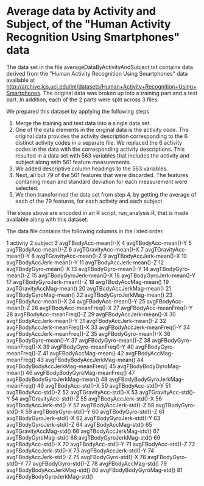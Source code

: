 Average data by Activity and Subject, of the "Human Activity Recognition Using Smartphones" data
================================================================================================

The data set in the file averageDataByActivityAndSubject.txt contains data derived from the "Human Activity Recognition Using Smartphones" data available at http://archive.ics.uci.edu/ml/datasets/Human+Activity+Recognition+Using+Smartphones. The original data was broken up into a training part and a test part. In addition, each of the 2 parts were split across 3 files.

We prepared this dataset by applying the following steps

1. Merge the training and test data into a single data set.
2. One of the data elements in the original data is the activity code. The original data provides the activity description corresponding to the 6 distinct activity codes in a separate file. We replaced the 6 activity codes in the data with the corresponding activity descriptions. This resulted in a data set with 563 variables that includes the activity and subject along with 561 feature measurements.
3. We added descriptive column headings to the 563 variables.
4. Next, all but 79 of the 561 features that were discarded. The features contaning mean and standard deviation for each measurement were selected.
5. We then transformed the data set from step 4, by getting the average of each of the 79 features, for each activity and each subject

The steps above are encoded in an R script, run_analysis.R, that is made available along with this dataset.

The data file contains the following columns in the listed order.

1 activity
2 subject
3 avgTBodyAcc-mean()-X
4 avgTBodyAcc-mean()-Y
5 avgTBodyAcc-mean()-Z
6 avgTGravityAcc-mean()-X
7 avgTGravityAcc-mean()-Y
8 avgTGravityAcc-mean()-Z
9 avgTBodyAccJerk-mean()-X
10 avgTBodyAccJerk-mean()-Y
11 avgTBodyAccJerk-mean()-Z
12 avgTBodyGyro-mean()-X
13 avgTBodyGyro-mean()-Y
14 avgTBodyGyro-mean()-Z
15 avgTBodyGyroJerk-mean()-X
16 avgTBodyGyroJerk-mean()-Y
17 avgTBodyGyroJerk-mean()-Z
18 avgTBodyAccMag-mean()
19 avgTGravityAccMag-mean()
20 avgTBodyAccJerkMag-mean()
21 avgTBodyGyroMag-mean()
22 avgTBodyGyroJerkMag-mean()
23 avgFBodyAcc-mean()-X
24 avgFBodyAcc-mean()-Y
25 avgFBodyAcc-mean()-Z
26 avgFBodyAcc-meanFreq()-X
27 avgFBodyAcc-meanFreq()-Y
28 avgFBodyAcc-meanFreq()-Z
29 avgFBodyAccJerk-mean()-X
30 avgFBodyAccJerk-mean()-Y
31 avgFBodyAccJerk-mean()-Z
32 avgFBodyAccJerk-meanFreq()-X
33 avgFBodyAccJerk-meanFreq()-Y
34 avgFBodyAccJerk-meanFreq()-Z
35 avgFBodyGyro-mean()-X
36 avgFBodyGyro-mean()-Y
37 avgFBodyGyro-mean()-Z
38 avgFBodyGyro-meanFreq()-X
39 avgFBodyGyro-meanFreq()-Y
40 avgFBodyGyro-meanFreq()-Z
41 avgFBodyAccMag-mean()
42 avgFBodyAccMag-meanFreq()
43 avgFBodyBodyAccJerkMag-mean()
44 avgFBodyBodyAccJerkMag-meanFreq()
45 avgFBodyBodyGyroMag-mean()
46 avgFBodyBodyGyroMag-meanFreq()
47 avgFBodyBodyGyroJerkMag-mean()
48 avgFBodyBodyGyroJerkMag-meanFreq()
49 avgTBodyAcc-std()-X
50 avgTBodyAcc-std()-Y
51 avgTBodyAcc-std()-Z
52 avgTGravityAcc-std()-X
53 avgTGravityAcc-std()-Y
54 avgTGravityAcc-std()-Z
55 avgTBodyAccJerk-std()-X
56 avgTBodyAccJerk-std()-Y
57 avgTBodyAccJerk-std()-Z
58 avgTBodyGyro-std()-X
59 avgTBodyGyro-std()-Y
60 avgTBodyGyro-std()-Z
61 avgTBodyGyroJerk-std()-X
62 avgTBodyGyroJerk-std()-Y
63 avgTBodyGyroJerk-std()-Z
64 avgTBodyAccMag-std()
65 avgTGravityAccMag-std()
66 avgTBodyAccJerkMag-std()
67 avgTBodyGyroMag-std()
68 avgTBodyGyroJerkMag-std()
69 avgFBodyAcc-std()-X
70 avgFBodyAcc-std()-Y
71 avgFBodyAcc-std()-Z
72 avgFBodyAccJerk-std()-X
73 avgFBodyAccJerk-std()-Y
74 avgFBodyAccJerk-std()-Z
75 avgFBodyGyro-std()-X
76 avgFBodyGyro-std()-Y
77 avgFBodyGyro-std()-Z
78 avgFBodyAccMag-std()
79 avgFBodyBodyAccJerkMag-std()
80 avgFBodyBodyGyroMag-std()
81 avgFBodyBodyGyroJerkMag-std()
